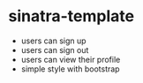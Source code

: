 # sinatra-template

- users can sign up
- users can sign out
- users can view their profile
- simple style with bootstrap
